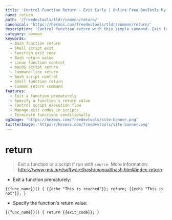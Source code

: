 ```yaml
---
title: 'Control Function Return - Exit Early | Online Free DevTools by Hexmos'
name: return
path: '/freedevtools/tldr/common/return/'
canonical: 'https://hexmos.com/freedevtools/tldr/common/return/'
description: 'Control function return with this simple command. Exit functions early and specify return values in shell scripts. Free online tool, no registration required.'
category: common
keywords:
  - Bash function return
  - Shell script exit
  - Function exit code
  - Bash return value
  - Linux function control
  - macOS script return
  - Command-line return
  - Bash script control
  - Shell function return
  - Common return command
features:
  - Exit a function prematurely
  - Specify a function's return value
  - Control script execution flow
  - Manage exit codes in scripts
  - Terminate functions conditionally
ogImage: 'https://hexmos.com/freedevtools/site-banner.png'
twitterImage: 'https://hexmos.com/freedevtools/site-banner.png'
---
```


# return

> Exit a function or a script if run with `source`.
> More information: <https://www.gnu.org/software/bash/manual/bash.html#index-return>.

- Exit a function prematurely:

`{{func_name}}() { {{echo "This is reached"}}; return; {{echo "This is not"}}; }`

- Specify the function's return value:

`{{func_name}}() { return {{exit_code}}; }`
